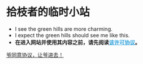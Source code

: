 # **拾枝者的临时小站**

- I see the green hills are more charming.
- I expect the green hills should see me like this.
- **在进入网站并使用其内容之前，请先阅读<u><a href="#/page/right" target="_blank" style="color:#33a3dc;">该许可协议</a></u>。**



[爷同意协议，让爷进去！](gate/gate)

